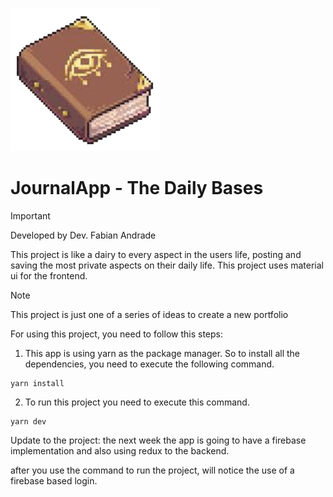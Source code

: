 ![Sprite of a dairy](./book_sprite.png)
# JournalApp - The Daily Bases
> [!IMPORTANT]
> Developed by Dev. Fabian Andrade

This project is like a dairy to every aspect in the users life, posting and saving the most private aspects on their daily life. This project uses material ui for the frontend.

> [!NOTE]
> This project is just one of a series of ideas to create a new portfolio

For using this project, you need to follow this steps:

1. This app is using yarn as the package manager. So to install all the dependencies, you need to execute the following command.

```
yarn install
```
2. To run this project you need to execute this command.
```
yarn dev
```
Update to the project: the next week the app is going to have a firebase implementation and also using redux to the backend.

after you use the command to run the project, will notice the use of a firebase based login.
